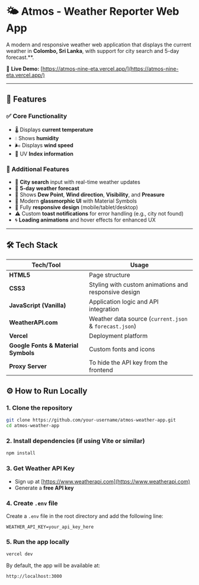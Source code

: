 # 🌤️ Atmos - Weather Reporter Web App

A modern and responsive weather web application that displays the current weather in **Colombo, Sri Lanka**, with support for city search and 5-day forecast.**.

🔗 **Live Demo:** [https://atmos-nine-eta.vercel.app/](https://atmos-nine-eta.vercel.app/)

---

## 🚀 Features

### ✅ Core Functionality
- 🌡️ Displays **current temperature**
- 💧 Shows **humidity**
- 🌬️ Displays **wind speed**
- 🔆 UV **Index information**

### 🧠 Additional Features
- 🔎 **City search** input with real-time weather updates
- 📅 **5-day weather forecast**
- 🌇 Shows **Dew Point**, **Wind direction**, **Visibility**, and **Preasure**
- 🎨 Modern **glassmorphic UI** with Material Symbols
- 📱 Fully **responsive design** (mobile/tablet/desktop)
- ⚠️ Custom **toast notifications** for error handling (e.g., city not found)
- 🌀 **Loading animations** and hover effects for enhanced UX

---

## 🛠️ Tech Stack

| Tech/Tool        | Usage                                  |
|------------------|-----------------------------------------|
| **HTML5**        | Page structure                          |
| **CSS3**         | Styling with custom animations and responsive design |
| **JavaScript (Vanilla)** | Application logic and API integration |
| **WeatherAPI.com** | Weather data source (`current.json` & `forecast.json`) |
| **Vercel**       | Deployment platform                     |
| **Google Fonts & Material Symbols** | Custom fonts and icons |
| **Proxy Server**         | To hide the API key from the frontend |

## ⚙️ How to Run Locally

### 1. Clone the repository

```bash
git clone https://github.com/your-username/atmos-weather-app.git
cd atmos-weather-app
````

### 2. Install dependencies (if using Vite or similar)

```bash
npm install
```
### 3. Get Weather API Key

* Sign up at [https://www.weatherapi.com](https://www.weatherapi.com)
* Generate a **free API key**

### 4. Create `.env` file

Create a `.env` file in the root directory and add the following line:

```env
WEATHER_API_KEY=your_api_key_here
```

### 5. Run the app locally

```bash
vercel dev
```

By default, the app will be available at:

```
http://localhost:3000
```

